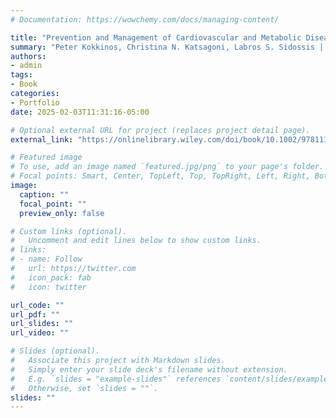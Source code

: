 ```yaml
---
# Documentation: https://wowchemy.com/docs/managing-content/

title: "Prevention and Management of Cardiovascular and Metabolic Disease: Diet, Physical Activity and Healthy Aging"
summary: "Peter Kokkinos, Christina N. Katsagoni, Labros S. Sidossis | ISBN:9781119833444 | April 2023 | John Wiley & Sons Ltd. | 400 pages"
authors: 
- admin
tags: 
- Book
categories:
- Portfolio
date: 2025-02-03T11:31:16-05:00

# Optional external URL for project (replaces project detail page).
external_link: "https://onlinelibrary.wiley.com/doi/book/10.1002/9781119833475"

# Featured image
# To use, add an image named `featured.jpg/png` to your page's folder.
# Focal points: Smart, Center, TopLeft, Top, TopRight, Left, Right, BottomLeft, Bottom, BottomRight.
image:
  caption: ""
  focal_point: ""
  preview_only: false

# Custom links (optional).
#   Uncomment and edit lines below to show custom links.
# links:
# - name: Follow
#   url: https://twitter.com
#   icon_pack: fab
#   icon: twitter

url_code: ""
url_pdf: ""
url_slides: ""
url_video: ""

# Slides (optional).
#   Associate this project with Markdown slides.
#   Simply enter your slide deck's filename without extension.
#   E.g. `slides = "example-slides"` references `content/slides/example-slides.md`.
#   Otherwise, set `slides = ""`.
slides: ""
---
```

